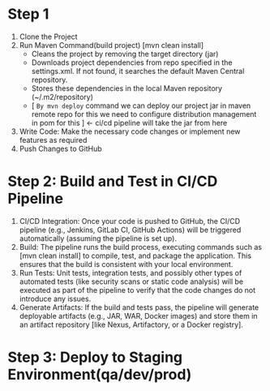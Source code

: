 
# Step 1
1. Clone the Project
2. Run Maven Command(build project) [mvn clean install]
   - Cleans the project by removing the target directory (jar)
   - Downloads project dependencies from repo specified in the settings.xml. If not found, 
     it searches the default Maven Central repository.
   - Stores these dependencies in the local Maven repository (~/.m2/repository)
   - [ `By mvn deploy` command we can deploy our project jar in  maven remote repo for this we need to configure
        distribution management in pom for this ] <- ci/cd pipeline will take the jar from here
3. Write Code: Make the necessary code changes or implement new features as required
4. Push Changes to GitHub

# Step 2: Build and Test in CI/CD Pipeline
1. CI/CD Integration: Once your code is pushed to GitHub, the CI/CD pipeline 
   (e.g., Jenkins, GitLab CI, GitHub Actions) will be triggered automatically (assuming the pipeline is set up).
2. Build: The pipeline runs the build process, executing commands such as [mvn clean install] to compile,
   test, and package the application. This ensures that the build is consistent with your local environment.
3. Run Tests: Unit tests, integration tests, and possibly other types of automated tests 
   (like security scans or static code analysis) will be executed as part of the pipeline to verify that the 
    code changes do not introduce any issues.
4. Generate Artifacts: If the build and tests pass, the pipeline will generate deployable artifacts 
   (e.g., JAR, WAR, Docker images) and store them in an artifact repository 
    [like Nexus, Artifactory, or a Docker registry].

# Step 3: Deploy to Staging Environment(qa/dev/prod)